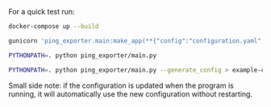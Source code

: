 
For a quick test run:

```sh
docker-compose up --build
```

```sh
gunicorn 'ping_exporter.main:make_app(**{"config":"configuration.yaml", "instance-name":"guido"})'
```

```sh
PYTHONPATH=. python ping_exporter/main.py
```

```sh
PYTHONPATH=. python ping_exporter/main.py --generate_config > example-config.yaml
```

Small side note: if the configuration is updated when the program is running, it will automatically use the new configuration without restarting.
